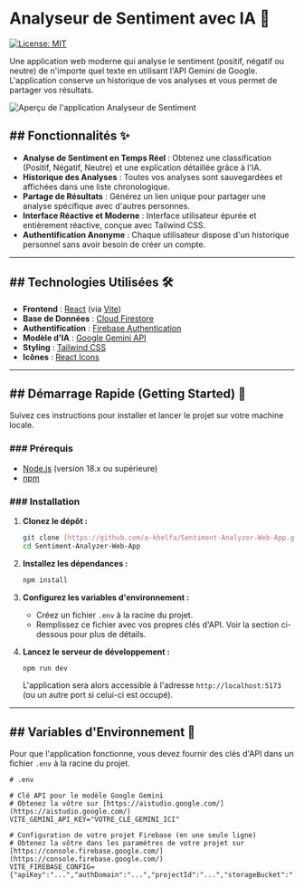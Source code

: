# Analyseur de Sentiment avec IA 🧠

[![License: MIT](https://img.shields.io/badge/License-MIT-blue.svg)](https://opensource.org/licenses/MIT)

Une application web moderne qui analyse le sentiment (positif, négatif ou neutre) de n'importe quel texte en utilisant l'API Gemini de Google. L'application conserve un historique de vos analyses et vous permet de partager vos résultats.

![Aperçu de l'application Analyseur de Sentiment](https://i.imgur.com/KuDlHA9.jpeg)
## ## Fonctionnalités ✨
* **Analyse de Sentiment en Temps Réel** : Obtenez une classification (Positif, Négatif, Neutre) et une explication détaillée grâce à l'IA.
* **Historique des Analyses** : Toutes vos analyses sont sauvegardées et affichées dans une liste chronologique.
* **Partage de Résultats** : Générez un lien unique pour partager une analyse spécifique avec d'autres personnes.
* **Interface Réactive et Moderne** : Interface utilisateur épurée et entièrement réactive, conçue avec Tailwind CSS.
* **Authentification Anonyme** : Chaque utilisateur dispose d'un historique personnel sans avoir besoin de créer un compte.

---
## ## Technologies Utilisées 🛠️

* **Frontend** : [React](https://reactjs.org/) (via [Vite](https://vitejs.dev/))
* **Base de Données** : [Cloud Firestore](https://firebase.google.com/docs/firestore)
* **Authentification** : [Firebase Authentication](https://firebase.google.com/docs/auth)
* **Modèle d'IA** : [Google Gemini API](https://ai.google/gemini/)
* **Styling** : [Tailwind CSS](https://tailwindcss.com/)
* **Icônes** : [React Icons](https://react-icons.github.io/react-icons/)

---
## ## Démarrage Rapide (Getting Started) 🚀

Suivez ces instructions pour installer et lancer le projet sur votre machine locale.

### ### Prérequis
* [Node.js](https://nodejs.org/) (version 18.x ou supérieure)
* [npm](https://www.npmjs.com/)

### ### Installation

1.  **Clonez le dépôt :**
    ```sh
    git clone [https://github.com/a-khelfa/Sentiment-Analyzer-Web-App.git](https://github.com/a-khelfa/Sentiment-Analyzer-Web-App.git)
    cd Sentiment-Analyzer-Web-App
    ```

2.  **Installez les dépendances :**
    ```sh
    npm install
    ```

3.  **Configurez les variables d'environnement :**
    * Créez un fichier `.env` à la racine du projet.
    * Remplissez ce fichier avec vos propres clés d'API. Voir la section ci-dessous pour plus de détails.

4.  **Lancez le serveur de développement :**
    ```sh
    npm run dev
    ```
    L'application sera alors accessible à l'adresse `http://localhost:5173` (ou un autre port si celui-ci est occupé).

---
## ## Variables d'Environnement 🔑

Pour que l'application fonctionne, vous devez fournir des clés d'API dans un fichier `.env` à la racine du projet.

```env
# .env

# Clé API pour le modèle Google Gemini
# Obtenez la vôtre sur [https://aistudio.google.com/](https://aistudio.google.com/)
VITE_GEMINI_API_KEY="VOTRE_CLÉ_GEMINI_ICI"

# Configuration de votre projet Firebase (en une seule ligne)
# Obtenez la vôtre dans les paramètres de votre projet sur [https://console.firebase.google.com/](https://console.firebase.google.com/)
VITE_FIREBASE_CONFIG={"apiKey":"...","authDomain":"...","projectId":"...","storageBucket":"...","messagingSenderId":"...","appId":"..."}
